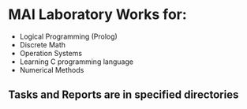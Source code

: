 # MAI Laboratory Works for:
* Logical Programming (Prolog)
* Discrete Math
* Operation Systems
* Learning C programming language
* Numerical Methods
## Tasks and Reports are in specified directories
